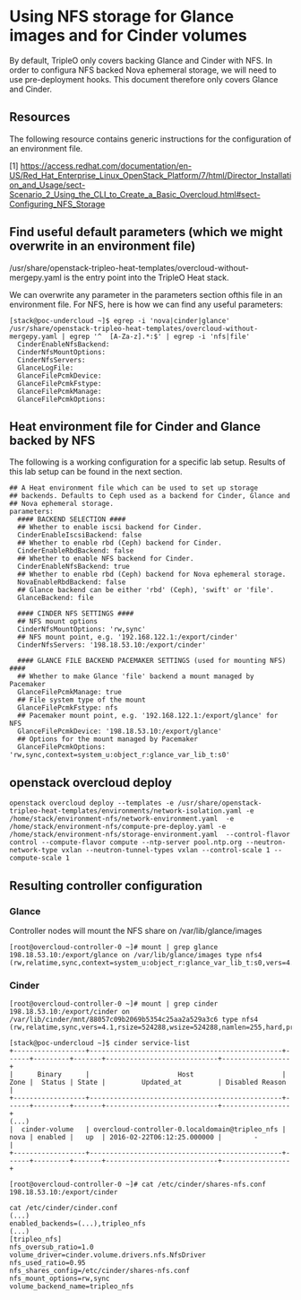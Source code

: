 # Using NFS storage for Glance images and for Cinder volumes
By default, TripleO only covers backing Glance and Cinder with NFS. 
In order to configura NFS backed Nova ephemeral storage, we will need to use pre-deployment hooks.
This document therefore only covers Glance and Cinder.

## Resources
The following resource contains generic instructions for the configuration of an environment file.

[1] https://access.redhat.com/documentation/en-US/Red_Hat_Enterprise_Linux_OpenStack_Platform/7/html/Director_Installation_and_Usage/sect-Scenario_2_Using_the_CLI_to_Create_a_Basic_Overcloud.html#sect-Configuring_NFS_Storage

## Find useful default parameters (which we might overwrite in an environment file)
/usr/share/openstack-tripleo-heat-templates/overcloud-without-mergepy.yaml is the entry point into the TripleO Heat stack.

We can overwrite any parameter in the parameters section ofthis file in an environment file. For NFS, here is how we can find 
any useful parameters:

```
[stack@poc-undercloud ~]$ egrep -i 'nova|cinder|glance' /usr/share/openstack-tripleo-heat-templates/overcloud-without-mergepy.yaml | egrep '^  [A-Za-z].*:$' | egrep -i 'nfs|file'
  CinderEnableNfsBackend:
  CinderNfsMountOptions:
  CinderNfsServers:
  GlanceLogFile:
  GlanceFilePcmkDevice:
  GlanceFilePcmkFstype:
  GlanceFilePcmkManage:
  GlanceFilePcmkOptions:
```

## Heat environment file for Cinder and Glance backed by NFS
The following is a working configuration for a specific lab setup. Results of this lab setup can be found in the next section.
```
## A Heat environment file which can be used to set up storage
## backends. Defaults to Ceph used as a backend for Cinder, Glance and
## Nova ephemeral storage.
parameters:
  #### BACKEND SELECTION ####
  ## Whether to enable iscsi backend for Cinder.
  CinderEnableIscsiBackend: false
  ## Whether to enable rbd (Ceph) backend for Cinder.
  CinderEnableRbdBackend: false
  ## Whether to enable NFS backend for Cinder.
  CinderEnableNfsBackend: true
  ## Whether to enable rbd (Ceph) backend for Nova ephemeral storage.
  NovaEnableRbdBackend: false
  ## Glance backend can be either 'rbd' (Ceph), 'swift' or 'file'.
  GlanceBackend: file

  #### CINDER NFS SETTINGS ####
  ## NFS mount options
  CinderNfsMountOptions: 'rw,sync'
  ## NFS mount point, e.g. '192.168.122.1:/export/cinder'
  CinderNfsServers: '198.18.53.10:/export/cinder'

  #### GLANCE FILE BACKEND PACEMAKER SETTINGS (used for mounting NFS) ####
  ## Whether to make Glance 'file' backend a mount managed by Pacemaker
  GlanceFilePcmkManage: true
  ## File system type of the mount
  GlanceFilePcmkFstype: nfs
  ## Pacemaker mount point, e.g. '192.168.122.1:/export/glance' for NFS
  GlanceFilePcmkDevice: '198.18.53.10:/export/glance'
  ## Options for the mount managed by Pacemaker
  GlanceFilePcmkOptions: 'rw,sync,context=system_u:object_r:glance_var_lib_t:s0'
```
## openstack overcloud deploy
```
openstack overcloud deploy --templates -e /usr/share/openstack-tripleo-heat-templates/environments/network-isolation.yaml -e /home/stack/environment-nfs/network-environment.yaml  -e /home/stack/environment-nfs/compute-pre-deploy.yaml -e /home/stack/environment-nfs/storage-environment.yaml  --control-flavor control --compute-flavor compute --ntp-server pool.ntp.org --neutron-network-type vxlan --neutron-tunnel-types vxlan --control-scale 1 --compute-scale 1
```

## Resulting controller configuration
### Glance
Controller nodes will mount the NFS share on /var/lib/glance/images
```
[root@overcloud-controller-0 ~]# mount | grep glance
198.18.53.10:/export/glance on /var/lib/glance/images type nfs4 (rw,relatime,sync,context=system_u:object_r:glance_var_lib_t:s0,vers=4.0,rsize=524288,wsize=524288,namlen=255,hard,proto=tcp,port=0,timeo=600,retrans=2,sec=sys,clientaddr=198.18.53.34,local_lock=none,addr=198.18.53.10)
```
### Cinder
```
[root@overcloud-controller-0 ~]# mount | grep cinder
198.18.53.10:/export/cinder on /var/lib/cinder/mnt/88057c09b2069b5354c25aa2a529a3c6 type nfs4 (rw,relatime,sync,vers=4.1,rsize=524288,wsize=524288,namlen=255,hard,proto=tcp,port=0,timeo=600,retrans=2,sec=sys,clientaddr=198.18.53.30,local_lock=none,addr=198.18.53.10)
```
```
[stack@poc-undercloud ~]$ cinder service-list
+------------------+------------------------------------------------+------+---------+-------+----------------------------+-----------------+
|      Binary      |                      Host                      | Zone |  Status | State |         Updated_at         | Disabled Reason |
+------------------+------------------------------------------------+------+---------+-------+----------------------------+-----------------+
(...)
|  cinder-volume   | overcloud-controller-0.localdomain@tripleo_nfs | nova | enabled |   up  | 2016-02-22T06:12:25.000000 |        -        |
+------------------+------------------------------------------------+------+---------+-------+----------------------------+-----------------+

```

```
[root@overcloud-controller-0 ~]# cat /etc/cinder/shares-nfs.conf
198.18.53.10:/export/cinder
```

```
cat /etc/cinder/cinder.conf
(...)
enabled_backends=(...),tripleo_nfs
(...)
[tripleo_nfs]
nfs_oversub_ratio=1.0
volume_driver=cinder.volume.drivers.nfs.NfsDriver
nfs_used_ratio=0.95
nfs_shares_config=/etc/cinder/shares-nfs.conf
nfs_mount_options=rw,sync
volume_backend_name=tripleo_nfs
```
